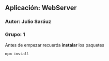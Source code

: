 ## Aplicación: WebServer
### Autor: Julio Saráuz
### Grupo: 1

Antes de empezar recuerda **instalar** los paquetes 

```
npm install
```
